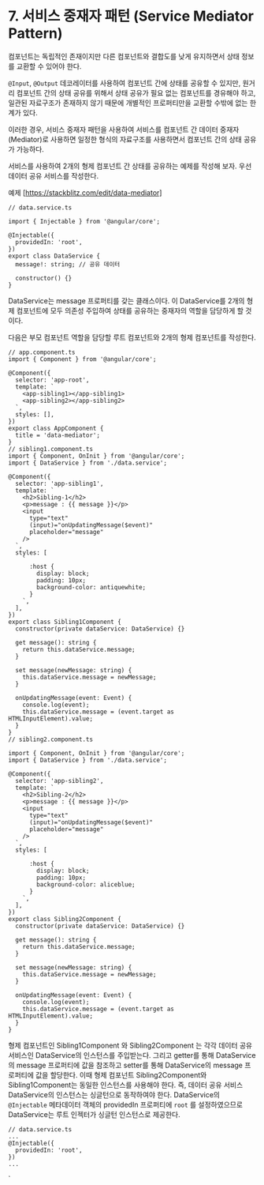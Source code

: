 # 7. 서비스 중재자 패턴 (Service Mediator Pattern)

컴포넌트는 독립적인 존재이지만 다른 컴포넌트와 결합도를 낮게 유지하면서 상태 정보를 교환할 수 있어야 한다.

`@Input`, `@Output` 데코레이터를 사용하여 컴포넌트 간에 상태를 공유할 수 있지만, 원거리 컴포넌트 간의 상태 공유를 위해서 상태 공유가 필요 없는 컴포넌트를 경유해야 하고, 일관된 자료구조가 존재하지 않기 때문에 개별적인 프로퍼티만을 교환할 수밖에 없는 한계가 있다.

이러한 경우, 서비스 중재자 패턴을 사용하여 서비스를 컴포넌트 간 데이터 중재자(Mediator)로 사용하면 일정한 형식의 자료구조를 사용하면서 컴포넌트 간의 상태 공유가 가능하다.

서비스를 사용하여 2개의 형제 컴포넌트 간 상태를 공유하는 예제를 작성해 보자. 우선 데이터 공유 서비스를 작성한다.

예제 [https://stackblitz.com/edit/data-mediator]

```tsx
// data.service.ts

import { Injectable } from '@angular/core';

@Injectable({
  providedIn: 'root',
})
export class DataService {
  message!: string; // 공유 데이터

  constructor() {}
}
```

DataService는 message 프로퍼티를 갖는 클래스이다. 이 DataService를 2개의 형제 컴포넌트에 모두 의존성 주입하여 상태를 공유하는 중재자의 역할을 담당하게 할 것이다.

다음은 부모 컴포넌트 역할을 담당할 루트 컴포넌트와 2개의 형제 컴포넌트를 작성한다.

```tsx
// app.component.ts
import { Component } from '@angular/core';

@Component({
  selector: 'app-root',
  template: `
    <app-sibling1></app-sibling1>
    <app-sibling2></app-sibling2>
  `,
  styles: [],
})
export class AppComponent {
  title = 'data-mediator';
}
// sibling1.component.ts
import { Component, OnInit } from '@angular/core';
import { DataService } from './data.service';

@Component({
  selector: 'app-sibling1',
  template: `
    <h2>Sibling-1</h2>
    <p>message : {{ message }}</p>
    <input
      type="text"
      (input)="onUpdatingMessage($event)"
      placeholder="message"
    />
  `,
  styles: [
    `
      :host {
        display: block;
        padding: 10px;
        background-color: antiquewhite;
      }
    `,
  ],
})
export class Sibling1Component {
  constructor(private dataService: DataService) {}

  get message(): string {
    return this.dataService.message;
  }

  set message(newMessage: string) {
    this.dataService.message = newMessage;
  }

  onUpdatingMessage(event: Event) {
    console.log(event);
    this.dataService.message = (event.target as HTMLInputElement).value;
  }
}
// sibling2.component.ts

import { Component, OnInit } from '@angular/core';
import { DataService } from './data.service';

@Component({
  selector: 'app-sibling2',
  template: `
    <h2>Sibling-2</h2>
    <p>message : {{ message }}</p>
    <input
      type="text"
      (input)="onUpdatingMessage($event)"
      placeholder="message"
    />
  `,
  styles: [
    `
      :host {
        display: block;
        padding: 10px;
        background-color: aliceblue;
      }
    `,
  ],
})
export class Sibling2Component {
  constructor(private dataService: DataService) {}

  get message(): string {
    return this.dataService.message;
  }

  set message(newMessage: string) {
    this.dataService.message = newMessage;
  }

  onUpdatingMessage(event: Event) {
    console.log(event);
    this.dataService.message = (event.target as HTMLInputElement).value;
  }
}
```

형제 컴포넌트인 Sibling1Component 와 Sibling2Component 는 각각 데이터 공유 서비스인 DataService의 인스턴스를 주입받는다. 그리고 getter를 통해 DataService의 message 프로퍼티에 값을 참조하고 setter를 통해 DataService의 message 프로퍼티에 값을 할당한다. 이때 형제 컴포넌트 Sibling2Component와 Sibling1Component는 동일한 인스턴스를 사용해야 한다. 즉, 데이터 공유 서비스 DataService의 인스턴스는 싱글턴으로 동작하여야 한다. DataService의 `@Injectable` 메타데이터 객체의 providedIn 프로퍼티에 `root` 를 설정하였으므로 DataService는 루트 인젝터가 싱글턴 인스턴스로 제공한다.

```tsx
// data.service.ts
...
@Injectable({
  providedIn: 'root',
})
...
```

`